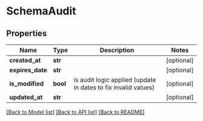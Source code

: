 # SchemaAudit

## Properties
Name | Type | Description | Notes
------------ | ------------- | ------------- | -------------
**created_at** | **str** |  | [optional] 
**expires_date** | **str** |  | [optional] 
**is_modified** | **bool** | is audit logic applied (update in dates to fix invalid values) | [optional] 
**updated_at** | **str** |  | [optional] 

[[Back to Model list]](../README.md#documentation-for-models) [[Back to API list]](../README.md#documentation-for-api-endpoints) [[Back to README]](../README.md)

